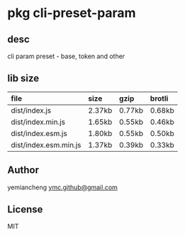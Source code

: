 # pkg cli-preset-param

## desc
cli param preset - base, token and other

## lib size  
file | size | gzip | brotli
:---- | :---- | :---- | :----
dist/index.js | 2.37kb | 0.77kb | 0.68kb
dist/index.min.js | 1.65kb | 0.55kb | 0.46kb
dist/index.esm.js | 1.80kb | 0.55kb | 0.50kb
dist/index.esm.min.js | 1.37kb | 0.39kb | 0.33kb

## Author
yemiancheng <ymc.github@gmail.com>

## License
MIT